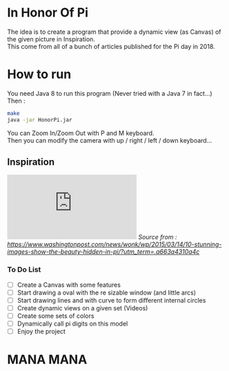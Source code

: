 # In Honor Of Pi

The idea is to create a program that provide a dynamic view (as Canvas) of the given picture in Inspiration.  
This come from all of a bunch of articles published for the Pi day in 2018.  

# How to run

You need Java 8 to run this program (Never tried with a Java 7 in fact...)  
Then :
```bash
make
java -jar HonorPi.jar
```

You can Zoom In/Zoom Out with P and M keyboard.  
Then you can modify the camera with up / right / left / down keyboard...

## Inspiration

![Stylish image of coords of Pi](https://img.washingtonpost.com/wp-apps/imrs.php?src=https://img.washingtonpost.com/blogs/wonkblog/files/2015/03/The_Art_in_PI_10e4_10e5_10e6_Digits.png&w=1484)
*Source from : https://www.washingtonpost.com/news/wonk/wp/2015/03/14/10-stunning-images-show-the-beauty-hidden-in-pi/?utm_term=.a663a4310a4c*

### To Do List
 - [ ] Create a Canvas with some features
 - [ ] Start drawing a oval with the re sizable window (and little arcs)
 - [ ] Start drawing lines and with curve to form different internal circles
 - [ ] Create dynamic views on a given set (Videos)
 - [ ] Create some sets of colors
 - [ ] Dynamically call pi digits on this model
 - [ ] Enjoy the project

# MANA MANA
